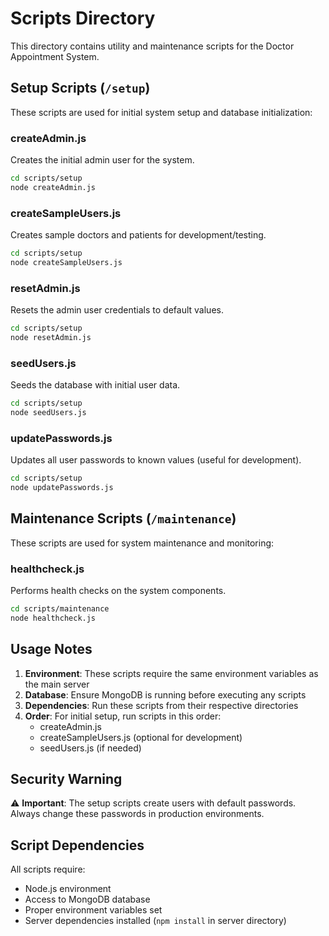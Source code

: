 # Scripts Directory

This directory contains utility and maintenance scripts for the Doctor Appointment System.

## Setup Scripts (`/setup`)

These scripts are used for initial system setup and database initialization:

### createAdmin.js
Creates the initial admin user for the system.
```bash
cd scripts/setup
node createAdmin.js
```

### createSampleUsers.js
Creates sample doctors and patients for development/testing.
```bash
cd scripts/setup
node createSampleUsers.js
```

### resetAdmin.js
Resets the admin user credentials to default values.
```bash
cd scripts/setup
node resetAdmin.js
```

### seedUsers.js
Seeds the database with initial user data.
```bash
cd scripts/setup
node seedUsers.js
```

### updatePasswords.js
Updates all user passwords to known values (useful for development).
```bash
cd scripts/setup
node updatePasswords.js
```

## Maintenance Scripts (`/maintenance`)

These scripts are used for system maintenance and monitoring:

### healthcheck.js
Performs health checks on the system components.
```bash
cd scripts/maintenance
node healthcheck.js
```

## Usage Notes

1. **Environment**: These scripts require the same environment variables as the main server
2. **Database**: Ensure MongoDB is running before executing any scripts
3. **Dependencies**: Run these scripts from their respective directories
4. **Order**: For initial setup, run scripts in this order:
   - createAdmin.js
   - createSampleUsers.js (optional for development)
   - seedUsers.js (if needed)

## Security Warning

⚠️ **Important**: The setup scripts create users with default passwords. Always change these passwords in production environments.

## Script Dependencies

All scripts require:
- Node.js environment
- Access to MongoDB database
- Proper environment variables set
- Server dependencies installed (`npm install` in server directory)

